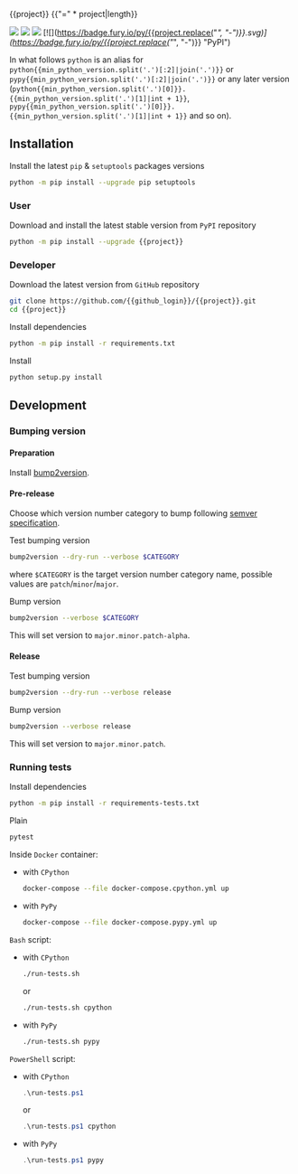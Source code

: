 {{project}}
{{"=" * project|length}}

[![](https://github.com/{{github_login}}/{{project}}/workflows/CI/badge.svg)](https://github.com/{{github_login}}/{{project}}/actions/workflows/ci.yml "Github Actions")
[![](https://codecov.io/gh/{{github_login}}/{{project}}/branch/master/graph/badge.svg)](https://codecov.io/gh/{{github_login}}/{{project}} "Codecov")
[![](https://img.shields.io/github/license/{{github_login}}/{{project}}.svg)](https://github.com/{{github_login}}/{{project}}/blob/master/LICENSE "License")
[![](https://badge.fury.io/py/{{project.replace("_", "-")}}.svg)](https://badge.fury.io/py/{{project.replace("_", "-")}} "PyPI")

In what follows `python` is an alias for `python{{min_python_version.split('.')[:2]|join('.')}}` or `pypy{{min_python_version.split('.')[:2]|join('.')}}`
or any later version (`python{{min_python_version.split('.')[0]}}.{{min_python_version.split('.')[1]|int + 1}}`, `pypy{{min_python_version.split('.')[0]}}.{{min_python_version.split('.')[1]|int + 1}}` and so on).

Installation
------------

Install the latest `pip` & `setuptools` packages versions
```bash
python -m pip install --upgrade pip setuptools
```

### User

Download and install the latest stable version from `PyPI` repository
```bash
python -m pip install --upgrade {{project}}
```

### Developer

Download the latest version from `GitHub` repository
```bash
git clone https://github.com/{{github_login}}/{{project}}.git
cd {{project}}
```

Install dependencies
```bash
python -m pip install -r requirements.txt
```

Install
```bash
python setup.py install
```

Development
-----------

### Bumping version

#### Preparation

Install
[bump2version](https://github.com/c4urself/bump2version#installation).

#### Pre-release

Choose which version number category to bump following [semver
specification](http://semver.org/).

Test bumping version
```bash
bump2version --dry-run --verbose $CATEGORY
```

where `$CATEGORY` is the target version number category name, possible
values are `patch`/`minor`/`major`.

Bump version
```bash
bump2version --verbose $CATEGORY
```

This will set version to `major.minor.patch-alpha`. 

#### Release

Test bumping version
```bash
bump2version --dry-run --verbose release
```

Bump version
```bash
bump2version --verbose release
```

This will set version to `major.minor.patch`.

### Running tests

Install dependencies
```bash
python -m pip install -r requirements-tests.txt
```

Plain
```bash
pytest
```

Inside `Docker` container:
- with `CPython`
  ```bash
  docker-compose --file docker-compose.cpython.yml up
  ```
- with `PyPy`
  ```bash
  docker-compose --file docker-compose.pypy.yml up
  ```

`Bash` script:
- with `CPython`
  ```bash
  ./run-tests.sh
  ```
  or
  ```bash
  ./run-tests.sh cpython
  ```

- with `PyPy`
  ```bash
  ./run-tests.sh pypy
  ```

`PowerShell` script:
- with `CPython`
  ```powershell
  .\run-tests.ps1
  ```
  or
  ```powershell
  .\run-tests.ps1 cpython
  ```
- with `PyPy`
  ```powershell
  .\run-tests.ps1 pypy
  ```

